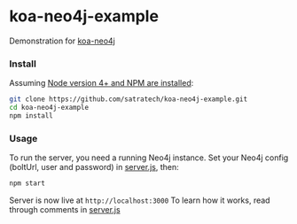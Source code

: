 # koa-neo4j-example
Demonstration for [koa-neo4j](https://github.com/satratech/koa-neo4j)

### Install
Assuming [Node version 4+ and NPM are installed](https://nodejs.org/en/download/package-manager/):
```bash
git clone https://github.com/satratech/koa-neo4j-example.git
cd koa-neo4j-example
npm install
```

### Usage
To run the server, you need a running Neo4j instance. Set your Neo4j config (boltUrl, user and password) in [server.js](https://github.com/satratech/koa-neo4j-example/blob/master/server.js#L16), then:
```bash
npm start
```
Server is now live at `http://localhost:3000`
To learn how it works, read through comments in [server.js](https://github.com/satratech/koa-neo4j-example/blob/master/server.js)
